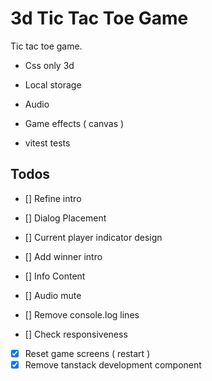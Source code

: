 # 3d Tic Tac Toe Game

Tic tac toe game.

- Css only 3d
- Local storage
- Audio
- Game effects ( canvas )

- vitest tests

## Todos

- [] Refine intro
- [] Dialog Placement
- [] Current player indicator design

- [] Add winner intro
- [] Info Content
- [] Audio mute
- [] Remove console.log lines
- [] Check responsiveness
- [x] Reset game screens ( restart )
- [x] Remove tanstack development component
